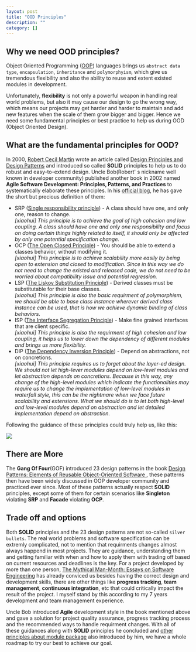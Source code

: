 ```yaml
---
layout: post
title: "OOD Principles"
description: ""
category: []
---
```


## Why we need OOD principles?

Object Oriented Programming ([OOP][1]) languages brings us `abstract data type`, `encapsulation`, `inheritance` and `polymorphyism`, which give us tremendous flexibility and also the ability to reuse and extent existed modules in development.

Unfortunately, __flexibility__ is not only a powerful weapon in handling real world problems, but also it may cause our design to go the wrong way, which means our projects may get harder and harder to maintain and add new features when the scale of them grow bigger and bigger. Hence we need some fundamental principles or best practice to help us during OOD (Object Oriented Design).

## What are the fundamental principles for OOD?

In 2000, [Robert Cecil Martin][2] wrote an article called [Design Principles and Design Patterns][3] and introduced  so called __SOLID__ principles to help us to do robust and easy-to-extend design. Uncle Bob(Robert' s nickname well known in developer community) published another book in 2002 named __Agile Software Development: Principles, Patterns, and Practices__ to systematically elaborate these principles. In his [official blog][9], he has gave the short but precious definition of them:

- SRP ([Single responsibility principle][4]) - A class should have one, and only one, reason to change.  
	_[xiaohui] This principle is to achieve the goal of high cohesion and low coupling. A class should have one and only one responsibility and focus on doing certain things highly related to itself, it should only be affected by only one potential specification change._
- OCP ([The Open Closed Principle][5]) - You should be able to extend a classes behavior, without modifying it.  
	_[xiaohui] This principle is to achieve scalability more easily by being open to extension and closed to modification. Since in this way we do not need to change the existed and released code, we do not need to be worried about compatibility issue and potential regression._
- LSP ([The Liskov Substitution Principle][6]) - Derived classes must be substitutable for their base classes.  
	_[xiaohui] This principle is also the basic requirment of polymorphism, we should be able to base class instance wherever derived class instance can be used, that is how we achieve dynamic binding of class behaviors._
- ISP ([The Interface Segregation Principle][7]) - Make fine grained interfaces that are client specific.  
	_[xiaohui] This principle is also the requirment of high cohesion and low coupling, it helps us to lower down the dependency of different modules and brings us more flexibility._
- DIP ([The Dependency Inversion Principle][8]) - Depend on abstractions, not on concretions.  
	_[xiaohui] This principle requires us to forget about the layer-ed design. We should not let high-lever modules depend on low-level modules and let abstraction depends on concretions. Because in this way, any change of the high-level modules which indicate the functionalities may require us to change the implementation of low-level modules in waterfall style, this can be the nightmare when we face future scalability and extensions. What we should do is to let both high-level and low-level modules depend on abstraction and let detailed implementation depend on abstraction._

Following the guidance of these principles could truly help us, like this:

![][fun]

## There are More 

The __Gang Of Four__(GOF) introduced 23 design patterns in the book [Design Patterns: Elements of Reusable Object-Oriented Software ][10], these patterns then have been widely discussed in OOP developer community and practiced ever since. Most of these patterns actually respect __SOLID__ principles, except some of them for certain scenarios like __Singleton__ violating __SRP__ and __Facade__ violating __OCP__. 

## Trade off and options

Both __SOLID__ principles and the 23 design patterns are not so-called `silver bullets`. The real world problems and software specification can be extremly complicated, not to mention that requirments changes almost always happend in most projects. They are guidance, understanding them and getting familiar with when and how to apply them with trading off based on current resources and deadlines is the key. For a project developed by more than one person, [The Mythical Man-Month: Essays on Software Engineering][11] has already conviced us besides having the correct design and development skills, there are other things like __progress tracking__, __team management__, __continuous integration__, etc that could critically impact the result of the project. I myself stand by this according to my 7 years development and team management experience. 

Uncle Bob introduced __Agile__ development style in the book mentioned above and gave a solution for project quality assurance, progress tracking process and the recommended ways to handle requirment changes. With all of these guidances along with __SOLID__ principles he concluded and [other principles about module package][9] also introduced by him, we have a whole roadmap to try our best to achieve our goal.

[1]: http://en.wikipedia.org/wiki/Object-oriented_programming
[2]: http://en.wikipedia.org/wiki/Robert_Cecil_Martin
[3]: http://www.objectmentor.com/resources/articles/Principles_and_Patterns.pdf
[4]: http://en.wikipedia.org/wiki/Single_responsibility_principle
[5]: http://en.wikipedia.org/wiki/Open/closed_principle
[6]: http://en.wikipedia.org/wiki/Liskov_substitution_principle
[7]: http://en.wikipedia.org/wiki/Interface_segregation_principle
[8]: http://en.wikipedia.org/wiki/Dependency_inversion_principle
[9]: http://butunclebob.com/ArticleS.UncleBob.PrinciplesOfOod
[10]: http://en.wikipedia.org/wiki/Design_Patterns
[11]: http://en.wikipedia.org/wiki/The_Mythical_Man-Month
[fun]: /images/ood.jpg


